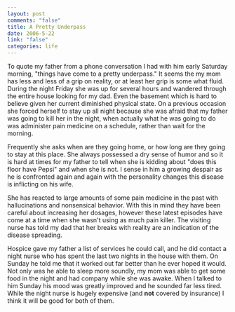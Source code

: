 ```yaml
--- 
layout: post
comments: "false"
title: A Pretty Underpass
date: 2006-5-22
link: "false"
categories: life
---
```

To quote my father from a phone conversation I had with him early Saturday morning, "things have come to a pretty underpass." It seems the my mom has less and less of a grip on reality, or at least her grip is some what fluid. During the night Friday she was up for several hours and wandered through the entire house looking for my dad. Even the basement which is hard to believe given her current diminished physical state. On a previous occasion she forced herself to stay up all night because she was afraid that my father was going to kill her in the night, when actually what he was going to do was administer pain medicine on a schedule, rather than wait for the morning.

Frequently she asks when are they going home, or how long are they going to stay at this place. She always possessed a dry sense of humor and so it is hard at times for my father to tell when she is kidding about "does this floor have Pepsi" and when she is not. I sense in him a growing despair as he is confronted again and again with the personality changes this disease is inflicting on his wife.

She has reacted to large amounts of some pain medicine in the past with hallucinations and nonsensical behavior. With this in mind they have been careful about increasing her dosages, however these latest episodes have come at a time when she wasn't using as much pain killer. The visiting nurse has told my dad that her breaks with reality are an indication of the disease spreading.

Hospice gave my father a list of services he could call, and he did contact a night nurse who has spent the last two nights in the house with them. On Sunday he told me that it worked out far better than he ever hoped it would. Not only was he able to sleep more soundly, my mom was able to get some food in the night and had company while she was awake.  When I talked to him Sunday his mood was greatly improved and he sounded far less tired.  While the night nurse is hugely expensive (and <strong>not</strong> covered by insurance) I think it will be good for both of them.
